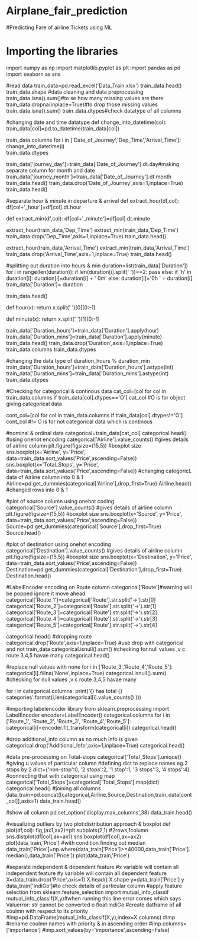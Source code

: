 # Airplane_fair_prediction
#Predicting Fare of airline Tickets using ML

# Importing the libraries
import numpy as np
import matplotlib.pyplot as plt
import pandas as pd
import seaborn as sns

#read data
train_data=pd.read_excel('Data_Train.xlsx')
train_data.head()
train_data.shape
#data cleaning and data preprocessing
train_data.isna().sum()#to se how many missing values are there
train_data.dropna(inplace=True)#to drop those missing values
train_data.isna().sum()
train_data.dtypes#check datatype of all columns

#changing date and time datatype
def change_into_datetime(col):
    train_data[col]=pd.to_datetime(train_data[col])
    
train_data.columns
for i in ['Date_of_Journey','Dep_Time','Arrival_Time']:
    change_into_datetime(i)    
train_data.dtypes

train_data['journey_day']=train_data['Date_of_Journey'].dt.day#making separate column for month and date
train_data['journey_month']=train_data['Date_of_Journey'].dt.month
train_data.head()
train_data.drop('Date_of_Journey',axis=1,inplace=True)
train_data.head()

#separate hour & minute in departure & arrival
def extract_hour(df,col):
    df[col+'_hour']=df[col].dt.hour

def extract_min(df,col):
    df[col+'_minute']=df[col].dt.minute
    
extract_hour(train_data,'Dep_Time')
extract_min(train_data,'Dep_Time')
train_data.drop('Dep_Time',axis=1,inplace=True)
train_data.head()

extract_hour(train_data,'Arrival_Time')
extract_min(train_data,'Arrival_Time')
train_data.drop('Arrival_Time',axis=1,inplace=True)
train_data.head()

#splitting out duration into hours & min
duration=list(train_data['Duration'])
for i in range(len(duration)):
    if len(duration[i].split(' '))==2:
        pass
    else:
        if 'h' in duration[i]:
            duration[i]=duration[i] + ' 0m'
        else:
            duration[i]='0h ' + duration[i]
train_data['Duration']= duration

train_data.head()

def hour(x):
    return x.split(' ')[0][0:-1]

def minute(x):
    return x.split(' ')[1][0:-1]

train_data['Duration_hours']=train_data['Duration'].apply(hour)
train_data['Duration_mins']=train_data['Duration'].apply(minute)
train_data.head()
train_data.drop('Duration',axis=1,inplace=True)
train_data.columns
train_data.dtypes

#changing the data type of duration_hours % duration_min
train_data['Duration_hours']=train_data['Duration_hours'].astype(int)
train_data['Duration_mins']=train_data['Duration_mins'].astype(int)
train_data.dtypes

#Checking for categorical & continous data
cat_col=[col for col in train_data.columns if train_data[col].dtypes=='O']
cat_col  #O is for object giving categorical data

cont_col=[col for col in train_data.columns if train_data[col].dtypes!='O']
cont_col  #!= O is for not categorical data which is continous
 
#nominal & ordinal data
categorical=train_data[cat_col]
categorical.head()  #using onehot encoding
categorical['Airline'].value_counts() #gives details of airline column
plt.figure(figsize=(15,5))  #boxplot size
sns.boxplot(x='Airline', y='Price', data=train_data.sort_values('Price',ascending=False))
sns.boxplot(x='Total_Stops', y='Price', data=train_data.sort_values('Price',ascending=False))
#changing categoricL data of Airline column into 0 & 1
Airline=pd.get_dummies(categorical['Airline'],drop_first=True)
Airline.head()  #changed rows into 0 & 1

#plot of source column using onehot coding
categorical['Source'].value_counts() #gives details of airline column
plt.figure(figsize=(15,5))  #boxplot size
sns.boxplot(x='Source', y='Price', data=train_data.sort_values('Price',ascending=False))
Source=pd.get_dummies(categorical['Source'],drop_first=True)
Source.head()

#plot of destination using onehot encoding
categorical['Destination'].value_counts() #gives details of airline column
plt.figure(figsize=(15,5))  #boxplot size
sns.boxplot(x='Destination', y='Price', data=train_data.sort_values('Price',ascending=False))
Destination=pd.get_dummies(categorical['Destination'],drop_first=True)
Destination.head()

#LabelEncoder encoding on Route column
categorical['Route']#warning will be popped ignore it move ahead
categorical['Route_1']=categorical['Route'].str.split('→').str[0]
categorical['Route_2']=categorical['Route'].str.split('→').str[1]
categorical['Route_3']=categorical['Route'].str.split('→').str[2]
categorical['Route_4']=categorical['Route'].str.split('→').str[3]
categorical['Route_5']=categorical['Route'].str.split('→').str[4]

categorical.head()
#dropping route
categorical.drop('Route',axis=1,inplace=True)  #use drop with categorical and not train_data
categorical.isnull().sum()  #checking for null values ,v c route 3,4,5 havae many 
categorical.head()

#replace null values with none
for i in ['Route_3','Route_4','Route_5']:
    categorical[i].fillna('None',inplace=True)
categorical.isnull().sum()  #checking for null values ,v c route 3,4,5 havae many 

for i in categorical.columns:
    print('{} has total {} categories'.format(i,len(categorical[i].value_counts() )))
    
#importing labelencoder library
from sklearn.preprocessing import LabelEncoder
encoder=LabelEncoder()
categorical.columns
for i in ['Route_1', 'Route_2', 'Route_3', 'Route_4','Route_5']:
    categorical[i]=encoder.fit_transform(categorical[i])
categorical.head()

#drop additional_info column as no much info is given
categorical.drop('Additional_Info',axis=1,inplace=True)
categorical.head()

#data pre-processing on Total-stops 
categorical['Total_Stops'].unique()  #giving u values of particular column
#defining dict to replace names eg.2 stops by 2
dict={'non-stop':0, '2 stops':2, '1 stop':1, '3 stops':3, '4 stops':4}
#connecting that with categorical using map
categorical['Total_Stops']=categorical['Total_Stops'].map(dict)
categorical.head()
#joining all columns
data_train=pd.concat([categorical,Airline,Source,Destination,train_data[cont_col]],axis=1)
data_train.head()

#show all column
pd.set_option('display.max_columns',38)
data_train.head()

#visualizing outliers by two plot:distribution approach & boxplot
def plot(df,col):
    fig,(ax1,ax2)=plt.subplots(2,1)  #2rows,1column
    sns.distplot(df[col],ax=ax1)
    sns.boxplot(df[col],ax=ax2)
plot(data_train,'Price')
#with condition finding out median 
data_train['Price']=np.where(data_train['Price']>=40000,data_train['Price'].median(),data_train['Price'])
plot(data_train,'Price')

#separate independent & dependent feature
#x variable will contain all independent feature
#y variable will contain all dependent feature
X=data_train.drop('Price',axis=1)
X.head()
X.shape
y=data_train['Price']
y
data_train['IndiGo']#to check details of particular column
#apply feature selection
from sklearn.feature_selection import mutual_info_classif
mutual_info_classif(X,y)#when running this line error comes which says Valuerror: str cannot be converted o float:IndiGo
#create datframe of all coulmn with respect to its priority
#imp=pd.DataFrame(mutual_info_classif(X,y),index=X.columns)
#imp
#rename coulmn names with priority & in ascending order
#imp.columns=['importance']
#imp.sort_values(by='importance',ascending=False)
















